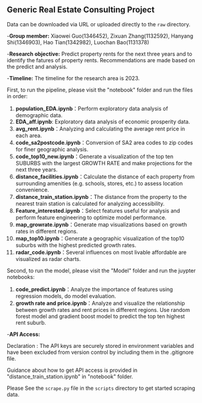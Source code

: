 ## Generic Real Estate Consulting Project
Data can be downloaded via URL or uploaded directly to the `raw` directory.

-**Group member:** Xiaowei Guo(1346452), Zixuan Zhang(1132592), Hanyang Shi(1346903), Hao Tian(1342982), Luochan Bao(1131378)

-**Research objective:** Predict property rents for the next three years and to identify the fatures of property rents. Recommendations are made based on the predict and analysis.

-**Timeline:** The timeline for the research area is 2023.

First, to run the pipeline, please visit the "notebook" folder and run the files in order:
1. **population_EDA.ipynb**：Perform exploratory data analysis of demographic data.
2. **EDA_aff.ipynb**: Exploratory data analysis of economic prosperity data.
3. **avg_rent.ipynb**：Analyzing and calculating the average rent price in each area.
4. **code_sa2postcode.ipynb**：Conversion of SA2 area codes to zip codes for finer geographic analysis.
5. **code_top10_new.ipynb**：Generate a visualization of the top ten SUBURBS with the largest GROWTH RATE and make projections for the next three years.
6. **distance_facilities.ipynb**：Calculate the distance of each property from surrounding amenities (e.g. schools, stores, etc.) to assess location convenience.
7. **distance_train_station.ipynb**：The distance from the property to the nearest train station is calculated for analyzing accessibility.
8. **Feature_interested.ipynb**：Select features useful for analysis and perform feature engineering to optimize model performance.
9. **map_growrate.ipynb**：Generate map visualizations based on growth rates in different regions.
10. **map_top10.ipynb**：Generate a geographic visualization of the top10 suburbs with the highest predicted growth rates.
11. **radar_code.ipynb**：Several influences on most livable affordable are visualized as radar charts.

Second, to run the model, please visit the "Model" folder and run the juypter notebooks:
1. **code_predict.ipynb**：Analyze the importance of features using regression models, do model evaluation.
2. **growth rate and price.ipynb**：Analyze and visualize the relationship between growth rates and rent prices in different regions. Use random forest model and gradient boost model to predict the top ten highest rent suburb.

-**API Access:**

Declaration : The API keys are securely stored in environment variables and have been excluded from version control by including them in the .gitignore file.
 
Guidance about how to get API access is provided in "distance_train_station.ipynb" in "notebook" folder.

Please See the `scrape.py` file in the `scripts` directory to get started scraping data. 
